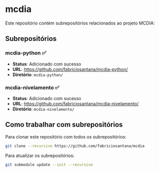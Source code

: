 # mcdia

Este repositório contém subrepositórios relacionados ao projeto MCDIA:

## Subrepositórios

### mcdia-python ✅
- **Status**: Adicionado com sucesso
- **URL**: https://github.com/fabriciosantana/mcdia-python/
- **Diretório**: `mcdia-python/`

### mcdia-nivelamento ✅
- **Status**: Adicionado com sucesso
- **URL**: https://github.com/fabriciosantana/mcdia-nivelamento/
- **Diretório**: `mcdia-nivelamento/`

## Como trabalhar com subrepositórios

Para clonar este repositório com todos os subrepositórios:
```bash
git clone --recursive https://github.com/fabriciosantana/mcdia
```

Para atualizar os subrepositórios:
```bash
git submodule update --init --recursive
```